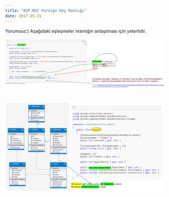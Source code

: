 ```yaml
---
title: "ASP.MVC Foreign Key Mantığı"
date: 2017-05-31
---
```


Yorumsuz:) Aşağıdaki eşleşmeler mantığın anlaşılması için yeterlidir.

![2017-05-31 11_57_55-Foreing Key - OneNote](/images/2017-05-31-11_57_55-foreing-key-onenote.png)

 

![cc](/images/cc.png)
